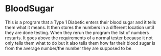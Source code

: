 # BloodSugar

This is a program that a Type 1 Diabetic enters their blood sugar and it tells them what it means. It then stores the numbers in a different location until they are done testing. When they rerun the program the list of numbers restarts. It goes above the requirements of a normal tester because it not only tells them what to do but it also tells them how far their blood sugar is from the average number/the number they are supposed to be.
